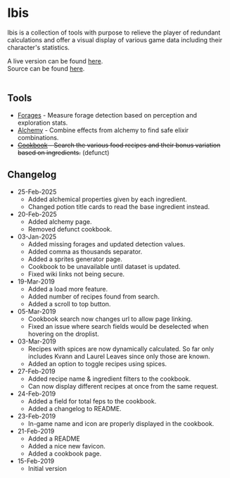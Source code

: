<h1>Ibis</h1>

<p>Ibis is a collection of tools with purpose to relieve the player of redundant calculations and offer a visual display of various game data including their character's statistics.</p>

<div>
    <div>A live version can be found <a href="https://digzol.github.io/ibis/">here</a>.</div>
    <div>Source can be found <a href="https://github.com/digzol/ibis">here</a>.</div>
</div><br>

<h2>Tools</h2>

<ul>
    <li><a href='{{ "/p/forages" | absolute_url }}'>Forages</a> - Measure forage detection based on perception and exploration stats.</li>
    <li><a href='{{ "/p/alchemy" | absolute_url }}'>Alchemy</a> - Combine effects from alchemy to find safe elixir combinations.</li>
    <li><del><a href='{{ "/p/cookbook" | absolute_url }}'>Cookbook</a> - Search the various food recipes and their bonus variation based on ingredients.</del> (defunct)</li>
</ul>

<h2>Changelog</h2>

<ul>
    <li>
        <span>25-Feb-2025</span>
        <ul>
            <li>Added alchemical properties given by each ingredient.</li>
            <li>Changed potion title cards to read the base ingredient instead.</li>
        </ul>
    </li>
    <li>
        <span>20-Feb-2025</span>
        <ul>
            <li>Added alchemy page.</li>
            <li>Removed defunct cookbook.</li>
        </ul>
    </li>
    <li>
        <span>03-Jan-2025</span>
        <ul>
            <li>Added missing forages and updated detection values.</li>
            <li>Added comma as thousands separator.</li>
            <li>Added a sprites generator page.</li>
            <li>Cookbook to be unavailable until dataset is updated.</li>
            <li>Fixed wiki links not being secure.</li>
        </ul>
    </li>
    <li>
        <span>19-Mar-2019</span>
        <ul>
            <li>Added a load more feature.</li>
            <li>Added number of recipes found from search.</li>
            <li>Added a scroll to top button.</li>
        </ul>
    </li>
    <li>
        <span>05-Mar-2019</span>
        <ul>
            <li>Cookbook search now changes url to allow page linking.</li>
            <li>Fixed an issue where search fields would be deselected when hovering on the droplist.</li>
        </ul>
    </li>
    <li>
        <span>03-Mar-2019</span>
        <ul>
            <li>Recipes with spices are now dynamically calculated. So far only includes Kvann and Laurel Leaves since only those are known.</li>
            <li>Added an option to toggle recipes using spices.</li>
        </ul>
    </li>
    <li>
        <span>27-Feb-2019</span>
        <ul>
            <li>Added recipe name & ingredient filters to the cookbook.</li>
            <li>Can now display different recipes at once from the same request.</li>
        </ul>
    </li>
    <li>
        <span>24-Feb-2019</span>
        <ul>
            <li>Added a field for total feps to the cookbook.</li>
            <li>Added a changelog to README.</li>
        </ul>
    </li>
    <li>
        <span>23-Feb-2019</span>
        <ul>
            <li>In-game name and icon are properly displayed in the cookbook.</li>
        </ul>
    </li>
    <li>
        <span>21-Feb-2019</span>
        <ul>
            <li>Added a README</li>
            <li>Added a nice new favicon.</li>
            <li>Added a cookbook page.</li>
        </ul>
    </li>
    <li>
        <span>15-Feb-2019</span>
        <ul>
            <li>Initial version</li>
        </ul>
    </li>
</ul>
